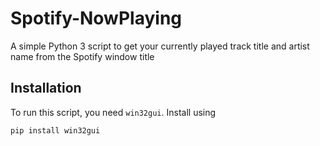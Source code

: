 # Spotify-NowPlaying
A simple Python 3 script to get your currently played track title and artist name from the Spotify window title

## Installation

To run this script, you need `win32gui`. Install using

```
pip install win32gui
```
